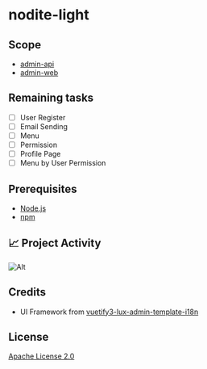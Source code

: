 # nodite-light

## Scope

- [admin-api](services/admin-api/README.md)
- [admin-web](websites/admin-web/README.md)

## Remaining tasks

- [ ] User Register
- [ ] Email Sending
- [ ] Menu
- [ ] Permission
- [ ] Profile Page
- [ ] Menu by User Permission

## Prerequisites

- [Node.js](https://nodejs.org/)
- [npm](https://docs.npmjs.com/downloading-and-installing-node-js-and-npm)

## 📈 Project Activity

![Alt](https://repobeats.axiom.co/api/embed/40488f78aa0f99bd08500ed36ffb5c949a94d026.svg "Repobeats analytics image")

## Credits

- UI Framework from [vuetify3-lux-admin-template-i18n](https://github.com/yangjiakai/vuetify3-lux-admin-template-i18n)

## License

[Apache License 2.0](LICENSE)
